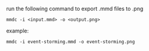 run the following command to export .mmd files to .png

```shell
mmdc -i <input.mmd> -o <output.png> 
```

example:

```shell
mmdc -i event-storming.mmd -o event-storming.png
```
